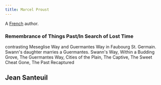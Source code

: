 ```yaml
---
title: Marcel Proust
---
```


A [French](../index.html) author.

### Remembrance of Things Past/In Search of Lost Time

contrasting Meseglise Way and Guermantes Way in Faubourg St. Germain. Swann's daughter marries a Guermantes. Swann's Way, Within a Budding Grove, The Guermantes Way, Cities of the Plain, The Captive, The Sweet Cheat Gone, The Past Recaptured

## Jean Santeuil
